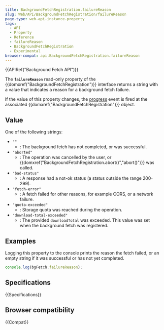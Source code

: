 ```yaml
---
title: BackgroundFetchRegistration.failureReason
slug: Web/API/BackgroundFetchRegistration/failureReason
page-type: web-api-instance-property
tags:
  - API
  - Property
  - Reference
  - failureReason
  - BackgroundFetchRegistration
  - Experimental
browser-compat: api.BackgroundFetchRegistration.failureReason
---
```

{{APIRef("Background Fetch API")}}

The **`failureReason`** read-only property of the {{domxref("BackgroundFetchRegistration")}} interface returns a string with a value that indicates a reason for a background fetch failure.

If the value of this property changes, the [progress](/en-US/docs/Web/API/BackgroundFetchRegistration/progress_event) event is fired at the associated {{domxref("BackgroundFetchRegistration")}} object.

## Value

One of the following strings:

- `""`
  - : The background fetch has not completed, or was successful.
- `"aborted"`
  - : The operation was cancelled by the user, or {{domxref("BackgroundFetchRegistration.abort()","abort()")}} was called.
- `"bad-status"`
  - : A response had a not-ok status (a status outside the range 200-299).
- `"fetch-error"`
  - : A fetch failed for other reasons, for example CORS, or a network failure.
- `"quota-exceeded"`
  - : Storage quota was reached during the operation.
- `"download-total-exceeded"`
  - : The provided `downloadTotal` was exceeded. This value was set when the background fetch was registered.

## Examples

Logging this property to the console prints the reason the fetch failed, or an empty string if it was successful or has not yet completed.

```js
console.log(bgFetch.failureReason);
```

## Specifications

{{Specifications}}

## Browser compatibility

{{Compat}}
